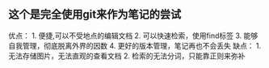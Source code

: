 ## 这个是完全使用git来作为笔记的尝试
优点：
    1. 便捷,可以不受地点的编辑文档
    2. 可以快速检索，使用find标签
    3. 能够自我管理，彻底脱离外界的因数
    4. 更好的版本管理，笔记再也不会丢失
缺点：
    1. 无法存储图片，无法直观的查看文档
    2. 检索的无法分词，只能靠正则来弥补
     
        

